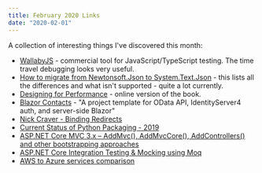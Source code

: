 ```yaml
---
title: February 2020 Links
date: "2020-02-01"
---
```


A collection of interesting things I've discovered this month:

* [WallabyJS](https://wallabyjs.com/) - commercial tool for JavaScript/TypeScript testing. The time travel debugging looks very useful.
* [How to migrate from Newtonsoft.Json to System.Text.Json](https://docs.microsoft.com/en-gb/dotnet/standard/serialization/system-text-json-migrate-from-newtonsoft-how-to) - this lists all the differences and what isn't supported - quite a lot currently.
* [Designing for Performance](http://designingforperformance.com/) - online version of the book.
* [Blazor Contacts](https://github.com/bradwellsb/blazor-contacts) - "A project template for OData API, IdentityServer4 auth, and server-side Blazor"
* [Nick Craver - Binding Redirects](https://nickcraver.com/blog/2020/02/11/binding-redirects/)
* [Current Status of Python Packaging - 2019](https://stefanoborini.com/current-status-of-python-packaging/)
* [ASP.NET Core MVC 3.x – AddMvc(), AddMvcCore(), AddControllers() and other bootstrapping approaches](https://www.strathweb.com/2020/02/asp-net-core-mvc-3-x-addmvc-addmvccore-addcontrollers-and-other-bootstrapping-approaches/)
* [ASP.NET Core Integration Testing & Mocking using Moq](https://rehansaeed.com/asp-net-core-integration-testing-mocking-using-moq/)
* [AWS to Azure services comparison](https://docs.microsoft.com/en-us/azure/architecture/aws-professional/services)
